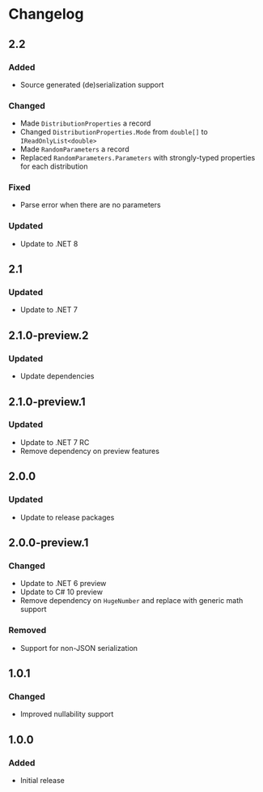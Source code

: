# Changelog

## 2.2
### Added
- Source generated (de)serialization support
### Changed
- Made `DistributionProperties` a record
- Changed `DistributionProperties.Mode` from `double[]` to `IReadOnlyList<double>`
- Made `RandomParameters` a record
- Replaced `RandomParameters.Parameters` with strongly-typed properties for each distribution
### Fixed
- Parse error when there are no parameters
### Updated
- Update to .NET 8

## 2.1
### Updated
- Update to .NET 7

## 2.1.0-preview.2
### Updated
- Update dependencies

## 2.1.0-preview.1
### Updated
- Update to .NET 7 RC
- Remove dependency on preview features

## 2.0.0
### Updated
- Update to release packages

## 2.0.0-preview.1
### Changed
- Update to .NET 6 preview
- Update to C# 10 preview
- Remove dependency on `HugeNumber` and replace with generic math support
### Removed
- Support for non-JSON serialization

## 1.0.1
### Changed
- Improved nullability support

## 1.0.0
### Added
- Initial release